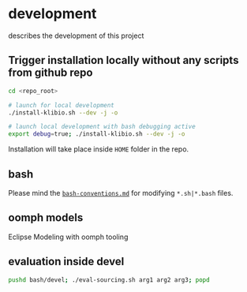 # development

describes the development of this project

## Trigger installation locally without any scripts from github repo

```bash
cd <repo_root>

# launch for local development
./install-klibio.sh --dev -j -o

# launch local development with bash debugging active
export debug=true; ./install-klibio.sh --dev -j -o
```

Installation will take place inside `HOME` folder in the repo.

## bash

Please mind the [`bash-conventions.md`](bash-conventions.md) for modifying `*.sh|*.bash` files.

## oomph models

Eclipse Modeling with oomph tooling

## evaluation inside devel

```bash
pushd bash/devel; ./eval-sourcing.sh arg1 arg2 arg3; popd
```
